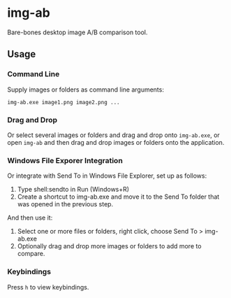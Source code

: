 # img-ab
Bare-bones desktop image A/B comparison tool.
## Usage

### Command Line
Supply images or folders as command line arguments:
```
img-ab.exe image1.png image2.png ...
```

### Drag and Drop
Or select several images or folders and drag and drop onto `img-ab.exe`, or open `img-ab` and then drag and drop images or folders onto the application. 

### Windows File Exporer Integration
Or integrate with Send To in Windows File Explorer, set up as follows:
1. Type shell:sendto in Run (Windows+R)
2. Create a shortcut to img-ab.exe and move it to the Send To folder that was opened in the previous step. 

And then use it:
1. Select one or more files or folders, right click, choose Send To > img-ab.exe
2. Optionally drag and drop more images or folders to add more to compare. 

### Keybindings
Press `h` to view keybindings. 
